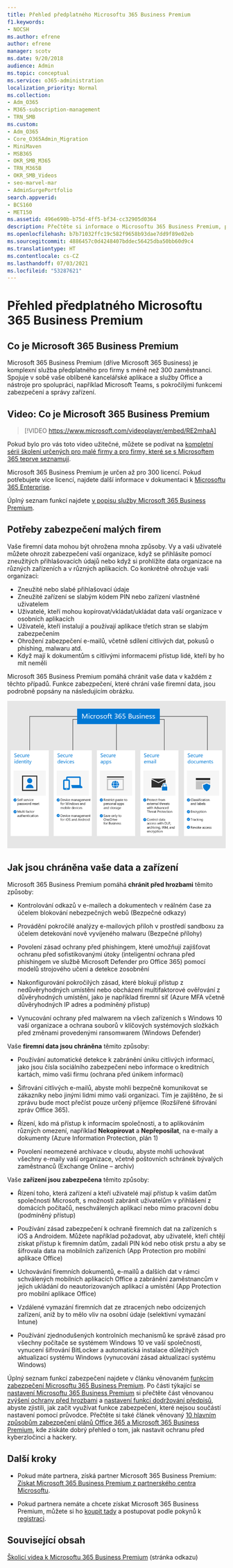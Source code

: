 ```yaml
---
title: Přehled předplatného Microsoftu 365 Business Premium
f1.keywords:
- NOCSH
ms.author: efrene
author: efrene
manager: scotv
ms.date: 9/20/2018
audience: Admin
ms.topic: conceptual
ms.service: o365-administration
localization_priority: Normal
ms.collection:
- Adm_O365
- M365-subscription-management
- TRN_SMB
ms.custom:
- Adm_O365
- Core_O365Admin_Migration
- MiniMaven
- MSB365
- OKR_SMB_M365
- TRN_M365B
- OKR_SMB_Videos
- seo-marvel-mar
- AdminSurgePortfolio
search.appverid:
- BCS160
- MET150
ms.assetid: 496e690b-b75d-4ff5-bf34-cc32905d0364
description: Přečtěte si informace o Microsoftu 365 Business Premium, předplacené službě, která zahrnuje aplikace Office a rozšířenou ochranu před kybernetickými hrozbami.
ms.openlocfilehash: b7b71032ffc19c582f9658b93dae7dd9f89e02eb
ms.sourcegitcommit: 4886457c0d4248407bddec56425dba50bb60d9c4
ms.translationtype: HT
ms.contentlocale: cs-CZ
ms.lasthandoff: 07/03/2021
ms.locfileid: "53287621"
---
```

# <a name="overview-of-microsoft-365-business-premium"></a>Přehled předplatného Microsoftu 365 Business Premium

## <a name="what-is-microsoft-365-business-premium"></a>Co je Microsoft 365 Business Premium

Microsoft 365 Business Premium (dříve Microsoft 365 Business) je komplexní služba předplatného pro firmy s méně než 300 zaměstnanci. Spojuje v sobě vaše oblíbené kancelářské aplikace a služby Office a nástroje pro spolupráci, například Microsoft Teams, s pokročilými funkcemi zabezpečení a správy zařízení.

## <a name="watch-what-is-microsoft-365-business-premium"></a>Video: Co je Microsoft 365 Business Premium

> [!VIDEO https://www.microsoft.com/videoplayer/embed/RE2mhaA]

Pokud bylo pro vás toto video užitečné, můžete se podívat na [kompletní sérii školení určených pro malé firmy a pro firmy, které se s Microsoftem 365 teprve seznamují](../business-video/index.yml).

Microsoft 365 Business Premium je určen až pro 300 licencí. Pokud potřebujete více licencí, najdete další informace v dokumentaci k [Microsoftu 365 Enterprise](../enterprise/index.yml).

Úplný seznam funkcí najdete [v popisu služby Microsoft 365 Business Premium](/office365/servicedescriptions/microsoft-365-service-descriptions/microsoft-365-business-service-description).

## <a name="small-business-security-needs"></a>Potřeby zabezpečení malých firem

Vaše firemní data mohou být ohrožena mnoha způsoby. Vy a vaši uživatelé můžete ohrozit zabezpečení vaší organizace, když se přihlásíte pomocí zneužitých přihlašovacích údajů nebo když si prohlížíte data organizace na různých zařízeních a v různých aplikacích. Co konkrétně ohrožuje vaši organizaci:

- Zneužité nebo slabé přihlašovací údaje
- Zneužité zařízení se slabým kódem PIN nebo zařízení vlastněné uživatelem
- Uživatelé, kteří mohou kopírovat/vkládat/ukládat data vaší organizace v osobních aplikacích
- Uživatelé, kteří instalují a používají aplikace třetích stran se slabým zabezpečením
- Ohrožení zabezpečení e-mailů, včetně sdílení citlivých dat, pokusů o phishing, malwaru atd.
- Když mají k dokumentům s citlivými informacemi přístup lidé, kteří by ho mít neměli

Microsoft 365 Business Premium pomáhá chránit vaše data v každém z těchto případů. Funkce zabezpečení, které chrání vaše firemní data, jsou podrobně popsány na následujícím obrázku.

![Obrázek, který ukazuje, jak M365B chrání vaši firmu](../media/m365businessvalueadd.png)

## <a name="how-your-data-and-devices-are-protected"></a>Jak jsou chráněna vaše data a zařízení

Microsoft 365 Business Premium pomáhá **chránit před hrozbami** těmito způsoby:

- Kontrolování odkazů v e-mailech a dokumentech v reálném čase za účelem blokování nebezpečných webů (Bezpečné odkazy)

- Provádění pokročilé analýzy e-mailových příloh v prostředí sandboxu za účelem detekování nově vyvíjeného malwaru (Bezpečné přílohy)

- Povolení zásad ochrany před phishingem, které umožňují zajišťovat ochranu před sofistikovanými útoky (inteligentní ochrana před phishingem ve službě Microsoft Defender pro Office 365) pomocí modelů strojového učení a detekce zosobnění

- Nakonfigurování pokročilých zásad, které blokují přístup z nedůvěryhodných umístění nebo obcházení multifaktorové ověřování z důvěryhodných umístění, jako je například firemní síť (Azure MFA včetně důvěryhodných IP adres a podmíněný přístup)

- Vynucování ochrany před malwarem na všech zařízeních s Windows 10 vaší organizace a ochrana souborů v klíčových systémových složkách před změnami provedenými ransomwarem (Windows Defender)

Vaše **firemní data jsou chráněna** těmito způsoby:

- Používání automatické detekce k zabránění úniku citlivých informací, jako jsou čísla sociálního zabezpečení nebo informace o kreditních kartách, mimo vaši firmu (ochrana před únikem informací)

- Šifrování citlivých e-mailů, abyste mohli bezpečně komunikovat se zákazníky nebo jinými lidmi mimo vaši organizaci. Tím je zajištěno, že si zprávu bude moct přečíst pouze určený příjemce (Rozšířené šifrování zpráv Office 365).

- Řízení, kdo má přístup k informacím společnosti, a to aplikováním různých omezení, například **Nekopírovat** a **Nepřeposílat**, na e-maily a dokumenty (Azure Information Protection, plán 1)

- Povolení neomezené archivace v cloudu, abyste mohli uchovávat všechny e-maily vaší organizace, včetně poštovních schránek bývalých zaměstnanců (Exchange Online – archiv)

Vaše **zařízení jsou zabezpečena** těmito způsoby:

- Řízení toho, která zařízení a kteří uživatelé mají přístup k vašim datům společnosti Microsoft, s možností zabránit uživatelům v přihlášení z domácích počítačů, neschválených aplikací nebo mimo pracovní dobu (podmíněný přístup)

- Používání zásad zabezpečení k ochraně firemních dat na zařízeních s iOS a Androidem. Můžete například požadovat, aby uživatelé, kteří chtějí získat přístup k firemním datům, zadali PIN kód nebo otisk prstu a aby se šifrovala data na mobilních zařízeních (App Protection pro mobilní aplikace Office)

- Uchovávání firemních dokumentů, e-mailů a dalších dat v rámci schválených mobilních aplikacích Office a zabránění zaměstnancům v jejich ukládání do neautorizovaných aplikací a umístění (App Protection pro mobilní aplikace Office)

- Vzdálené vymazání firemních dat ze ztracených nebo odcizených zařízení, aniž by to mělo vliv na osobní údaje (selektivní vymazání Intune)

- Používání zjednodušených kontrolních mechanismů ke správě zásad pro všechny počítače se systémem Windows 10 ve vaší společnosti, vynucení šifrování BitLocker a automatická instalace důležitých aktualizací systému Windows (vynucování zásad aktualizací systému Windows)

Úplný seznam funkcí zabezpečení najdete v článku věnovaném [funkcím zabezpečení Microsoftu 365 Business Premium](security-features.md). Po části týkající se [nastavení Microsoftu 365 Business Premium](set-up.md) si přečtěte část věnovanou [zvýšení ochrany před hrozbami](increase-threat-protection.md) a [nastavení funkcí dodržování předpisů](set-up-compliance.md), abyste zjistili, jak začít využívat funkce zabezpečení, které nejsou součástí nastavení pomocí průvodce. Přečtěte si také článek věnovaný [10 hlavním způsobům zabezpečení plánů Office 365 a Microsoft 365 Business Premium](/office365/admin/security-and-compliance/secure-your-business-data), kde získáte dobrý přehled o tom, jak nastavit ochranu před kyberzločinci a hackery.

## <a name="next-steps"></a>Další kroky

- Pokud máte partnera, získá partner Microsoft 365 Business Premium: [Získat Microsoft 365 Business Premium z partnerského centra Microsoftu](get-microsoft-365-business.md).

- Pokud partnera nemáte a chcete získat Microsoft 365 Business Premium, můžete si ho [koupit tady](https://www.microsoft.com/microsoft-365/business) a postupovat podle pokynů k [registraci](sign-up.md).

## <a name="related-content"></a>Související obsah

[Školicí videa k Microsoftu 365 Business Premium](../business-video/index.yml) (stránka odkazu)
